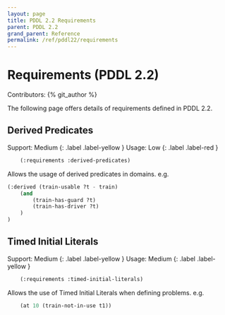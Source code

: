 ```yaml
---
layout: page
title: PDDL 2.2 Requirements
parent: PDDL 2.2
grand_parent: Reference
permalink: /ref/pddl22/requirements
---
```

# Requirements (PDDL 2.2)

Contributors: {% git_author %}

The following page offers details of requirements defined in PDDL 2.2.

## Derived Predicates

Support: Medium
{: .label .label-yellow }
Usage: Low
{: .label .label-red }

```cl
    (:requirements :derived-predicates)
```

Allows the usage of derived predicates in domains. e.g.

```cl
(:derived (train-usable ?t - train)
    (and
        (train-has-guard ?t)
        (train-has-driver ?t)
    )
)
```

## Timed Initial Literals

Support: Medium
{: .label .label-yellow }
Usage: Medium
{: .label .label-yellow }

```cl
    (:requirements :timed-initial-literals)
```

Allows the use of Timed Initial Literals when defining problems. e.g.

```cl
    (at 10 (train-not-in-use t1))
```